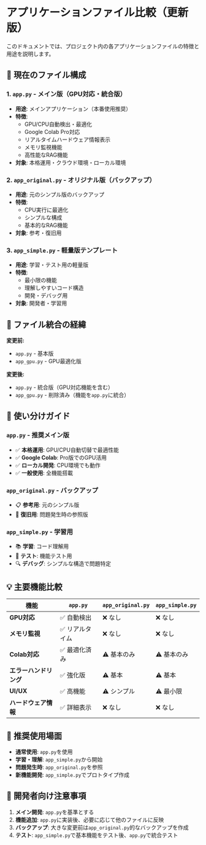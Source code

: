 # アプリケーションファイル比較（更新版）

このドキュメントでは、プロジェクト内の各アプリケーションファイルの特徴と用途を説明します。

## 📁 現在のファイル構成

### 1. `app.py` - メイン版（GPU対応・統合版）
- **用途**: メインアプリケーション（本番使用推奨）
- **特徴**: 
  - GPU/CPU自動検出・最適化
  - Google Colab Pro対応
  - リアルタイムハードウェア情報表示
  - メモリ監視機能
  - 高性能なRAG機能
- **対象**: 本格運用・クラウド環境・ローカル環境

### 2. `app_original.py` - オリジナル版（バックアップ）
- **用途**: 元のシンプル版のバックアップ
- **特徴**: 
  - CPU実行に最適化
  - シンプルな構成
  - 基本的なRAG機能
- **対象**: 参考・復旧用

### 3. `app_simple.py` - 軽量版テンプレート
- **用途**: 学習・テスト用の軽量版
- **特徴**: 
  - 最小限の機能
  - 理解しやすいコード構造
  - 開発・デバッグ用
- **対象**: 開発者・学習用

## 🔄 ファイル統合の経緯

**変更前:**
- `app.py` - 基本版
- `app_gpu.py` - GPU最適化版

**変更後:**
- `app.py` - 統合版（GPU対応機能を含む）
- `app_gpu.py` - 削除済み（機能を`app.py`に統合）

## 🎯 使い分けガイド

### `app.py` - 推奨メイン版
- ✅ **本格運用**: GPU/CPU自動切替で最適性能
- ✅ **Google Colab**: Pro版でのGPU活用
- ✅ **ローカル開発**: CPU環境でも動作
- ✅ **一般使用**: 全機能搭載

### `app_original.py` - バックアップ
- 📋 **参考用**: 元のシンプル版
- 🔧 **復旧用**: 問題発生時の参照版

### `app_simple.py` - 学習用
- 📚 **学習**: コード理解用
- 🧪 **テスト**: 機能テスト用
- 🔍 **デバッグ**: シンプルな構造で問題特定

## 💡 主要機能比較

| 機能 | `app.py` | `app_original.py` | `app_simple.py` |
|------|----------|-------------------|-----------------|
| **GPU対応** | ✅ 自動検出 | ❌ なし | ❌ なし |
| **メモリ監視** | ✅ リアルタイム | ❌ なし | ❌ なし |
| **Colab対応** | ✅ 最適化済み | ⚠️ 基本のみ | ⚠️ 基本のみ |
| **エラーハンドリング** | ✅ 強化版 | ⚠️ 基本 | ⚠️ 基本 |
| **UI/UX** | ✅ 高機能 | ⚠️ シンプル | ⚠️ 最小限 |
| **ハードウェア情報** | ✅ 詳細表示 | ❌ なし | ❌ なし |

## 🚀 推奨使用場面

- **通常使用**: `app.py`を使用
- **学習・理解**: `app_simple.py`から開始
- **問題発生時**: `app_original.py`を参照
- **新機能開発**: `app_simple.py`でプロトタイプ作成

## 📝 開発者向け注意事項

1. **メイン開発**: `app.py`を基準とする
2. **機能追加**: `app.py`に実装後、必要に応じて他のファイルに反映
3. **バックアップ**: 大きな変更前は`app_original.py`的なバックアップを作成
4. **テスト**: `app_simple.py`で基本機能をテスト後、`app.py`で統合テスト
